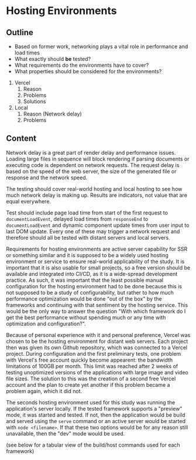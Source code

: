 # Hosting Environments 

## Outline

- Based on former work, networking plays a vital role in performance and load times
- What exactly should **be** tested?
- What requirements do the environments have to cover?
- What properties should be considered for the environments?

1. Vercel
   1. Reason
   2. Problems
   3. Solutions
2. Local
   1. Reason (Network delay)
   2. Problems

## Content

Network delay is a great part of render delay and performance issues. Loading large files in sequence will block rendering if parsing documents or executing code is dependent on network requests. The request delay is based on the speed of the web server, the size of the generated file or response and the network speed.

The testing should cover real-world hosting and local hosting to see how much network delay is making up. Results are indicators, not value that are equal everywhere.

Test should include page load time from start of the first request to `documentLoadEvent`, delayed load times from `responseEnd` to `documentLoadEvent` and dynamic component update times from user input to last DOM update.
Every one of these may trigger a network request and therefore should all be tested with distant servers and local servers.

Requirements for hosting environments are active server capability for SSR or something similar and it is supposed to be a widely used hosting environment or service to ensure real-world applicability of the study. It is important that it is also usable for small projects, so a free version should be available and integrated into CI/CD, as it is a wide-spread development practice. As such, it was important that the least possible manual configuration for the hosting environment had to be done because this is not supposed to be a study of configurability, but rather to how much performance optimization would be done "out of the box" by the frameworks and continuing with that sentiment by the hosting service. This would be the only way to answer the question "With which framework do I get the best performance without spending much or any time with optimization and configuration?".

Because of personal experience with it and personal preference, Vercel was chosen to be the hosting environment for distant web servers. Each project then was given its own Github repository, which was connected to a Vercel project. During configuration and the first preliminary tests, one problem with Vercel's free account quickly become appearent: the bandwidth limitations of 100GB per month. This limit was reached after 2 weeks of testing unoptimized versions of the applications with large image and video file sizes. The solution to this was the creation of a second free Vercel account and the plan to create yet another if this problem became a problem again, which it did not.

The seconds hosting environment used for this study was running the application's server locally. If the tested framework supports a "preview" mode, it was started and tested. If not, then the application would be build and served using the `serve` command or an active server would be started with `node <filename>`. If that these two options would be for any reason still unavailable, then the "dev" mode would be used.

(see below for a tabular view of the build/host commands used for each framework)